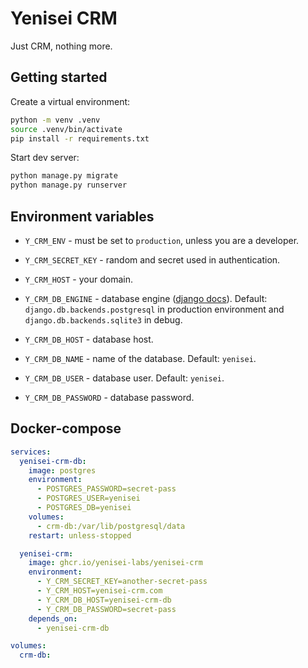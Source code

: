 # Yenisei CRM

Just CRM, nothing more.

## Getting started

Create a virtual environment:
```bash
python -m venv .venv
source .venv/bin/activate
pip install -r requirements.txt
```

Start dev server:
```bash
python manage.py migrate
python manage.py runserver
```

## Environment variables

- `Y_CRM_ENV` - must be set to `production`, unless you are a developer.
- `Y_CRM_SECRET_KEY` - random and secret used in authentication.
- `Y_CRM_HOST` - your domain.

- `Y_CRM_DB_ENGINE` - database engine ([django docs](https://docs.djangoproject.com/en/4.1/ref/databases/)). Default: `django.db.backends.postgresql` in production environment and `django.db.backends.sqlite3` in debug.
- `Y_CRM_DB_HOST` - database host.
- `Y_CRM_DB_NAME` - name of the database. Default: `yenisei`.
- `Y_CRM_DB_USER` - database user. Default: `yenisei`.
- `Y_CRM_DB_PASSWORD` - database password.

## Docker-compose
```yml
services:
  yenisei-crm-db:
    image: postgres
    environment:
      - POSTGRES_PASSWORD=secret-pass
      - POSTGRES_USER=yenisei
      - POSTGRES_DB=yenisei
    volumes:
      - crm-db:/var/lib/postgresql/data
    restart: unless-stopped

  yenisei-crm:
    image: ghcr.io/yenisei-labs/yenisei-crm
    environment:
      - Y_CRM_SECRET_KEY=another-secret-pass
      - Y_CRM_HOST=yenisei-crm.com
      - Y_CRM_DB_HOST=yenisei-crm-db
      - Y_CRM_DB_PASSWORD=secret-pass
    depends_on:
      - yenisei-crm-db

volumes:
  crm-db:
```
